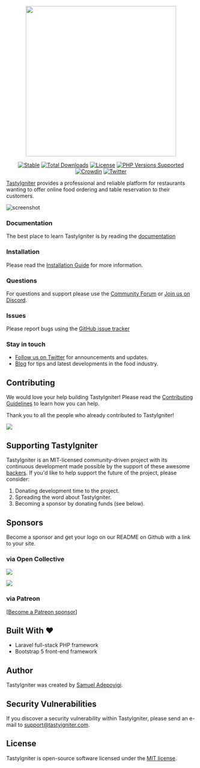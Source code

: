 <p align="center"><a href="https://tastyigniter" target="_blank"><img src="https://tastyigniter.com/images/logos/logo-padded.png" width="400"></a></p>

<p align="center">
<a href="https://packagist.org/packages/tastyigniter/TastyIgniter"><img src="https://img.shields.io/packagist/v/tastyigniter/TastyIgniter.svg?label=Stable&style=flat-square" alt="Stable"></a>
<a href="https://packagist.org/packages/tastyigniter/TastyIgniter"><img src="https://poser.pugx.org/tastyigniter/flame/downloads" alt="Total Downloads"></a>
<a href="https://github.com/tastyigniter/TastyIgniter/blob/master/LICENSE.txt"><img src="https://img.shields.io/github/license/tastyigniter/TastyIgniter.svg?label=License&style=flat-square" alt="License"></a>
<a href="https://github.com/tastyigniter/TastyIgniter" title="PHP Versions Supported"><img alt="PHP Versions Supported" src="https://img.shields.io/badge/php-8.3%20to%208.4-777bb3.svg?logo=php&logoColor=white&labelColor=555555"></a>
<a href="https://crowdin.com/project/tastyigniter"><img src="https://badges.crowdin.net/tastyigniter/localized.svg" alt="Crowdin"></a>
<a href="https://twitter.com/TastyIgniter"><img src="https://img.shields.io/twitter/follow/TastyIgniter.svg?label=Follow" alt="Twitter"></a>
</p>

[TastyIgniter](https://tastyigniter.com/) provides a professional and reliable platform for restaurants wanting to offer
online food ordering and table reservation to their customers.

![screenshot](https://tastyigniter.com/images/mockups/v4/Menus.png)

### Documentation
The best place to learn TastyIgniter is by reading the [documentation](https://tastyigniter.com/docs)

### Installation
Please read the [Installation Guide](https://tastyigniter.com/docs/installation) for more information.

### Questions
For questions and support please use the [Community Forum](https://forum.tastyigniter.com) or [Join us on Discord](https://tastyigniter.com/discord). 

### Issues
Please report bugs using the [GitHub issue tracker](https://github.com/tastyigniter/TastyIgniter/issues)

### Stay in touch
- [Follow us on Twitter](https://twitter.com/tastyigniter/) for announcements and updates.
- [Blog](https://tastyigniter.com/blog) for tips and latest developments in the food industry.

## Contributing
We would love your help building TastyIgniter! Please read the [Contributing Guidelines](.github/CONTRIBUTING.md) to learn how you can help.

Thank you to all the people who already contributed to TastyIgniter!

<a href="https://github.com/tastyigniter/TastyIgniter/graphs/contributors"><img src="https://opencollective.com/tastyigniter/contributors.svg?width=890&button=false" /></a>

## Supporting TastyIgniter
TastyIgniter is an MIT-licensed community-driven project with its continuous development made possible by the support of these awesome [backers](#contributing). If you'd like to help support the future of the project, please consider:
1. Donating development time to the project.
2. Spreading the word about TastyIgniter.
3. Becoming a sponsor by donating funds (see below).

## Sponsors
Become a sponsor and get your logo on our README on Github with a link to your site. 

### via Open Collective
<a href="https://opencollective.com/tastyigniter" target="_blank" rel="noopener noreferrer"><img src="https://opencollective.com/tastyigniter/sponsors.svg"></a>

<a href="https://opencollective.com/tastyigniter" target="_blank" rel="noopener noreferrer"><img src="https://opencollective.com/tastyigniter/backers.svg"></a>

### via Patreon
[[Become a Patreon sponsor](https://www.patreon.com/sampoyigi)]

## Built With :heart:
- Laravel full-stack PHP framework
- Bootstrap 5 front-end framework

## Author
TastyIgniter was created by [Samuel Adepoyigi](https://github.com/sampoyigi).

## Security Vulnerabilities
If you discover a security vulnerability within TastyIgniter, please send an e-mail to support@tastyigniter.com.

## License
TastyIgniter is open-source software licensed under the [MIT license](https://tastyigniter.com/licence/).

